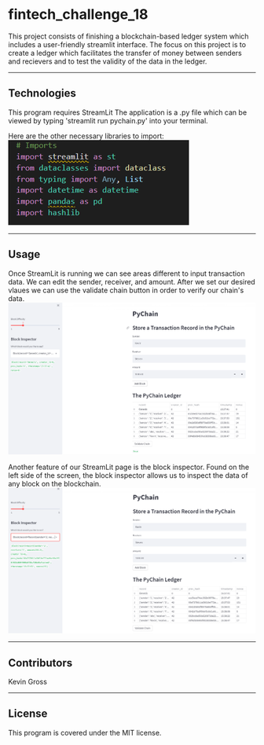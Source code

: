 # fintech_challenge_18
This project consists of finishing a blockchain-based ledger system which includes a user-friendly streamlit interface. The focus on this project is to create a ledger which
facilitates the transfer of money between senders and recievers and to test the validity of the data in the ledger.

---
## Technologies
This program requires StreamLit
The application is a .py file which can be viewed by typing 'streamlit run pychain.py' into your terminal.

Here are the other necessary libraries to import:
![](./screen_shots/imports.PNG)


---
## Usage
Once StreamLit is running we can see areas different to input transaction data. We can edit the sender, receiver, and amount. After we set our desired vlaues we can use the
validate chain button in order to verify our chain's data.
![](./screen_shots/validate_chain.PNG)

Another feature of our StreamLit page is the block inspector. Found on the left side of the screen, the block inspector allows us to inspect the data of any block on the
blockchain.
![](./screen_shots/block_inspector.PNG)

---
## Contributors
Kevin Gross

---
## License
This program is covered under the MIT license.